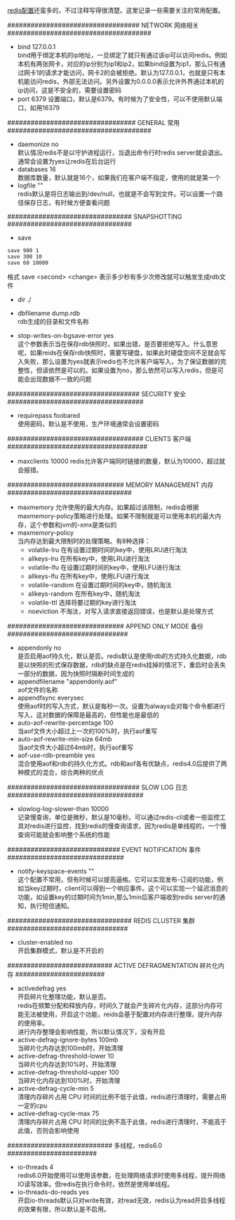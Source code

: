 [redis配置](https://raw.githubusercontent.com/antirez/redis/5.0/redis.conf)还蛮多的，不过注释写得很清楚。这里记录一些需要关注的常用配置。

################################## NETWORK 网络相关 #####################################  
- bind 127.0.0.1  
bind用于绑定本机的ip地址，一旦绑定了就只有通过该ip可以访问redis。例如本机有两张网卡，对应的ip分别为ip1和ip2，如果bind设置为ip1，那么只有通过网卡1的请求才能访问，网卡2的会被拒绝。默认为127.0.0.1，也就是只有本机能访问redis，外部无法访问。另外设置为0.0.0.0表示允许外界通过本机的ip访问，这是不安全的，需要设置密码
- port 6379 
设置端口，默认是6379。有时候为了安全性，可以不使用默认端口，如用16379

################################# GENERAL 常用 #####################################  
- daemonize no  
默认情况redis不是以守护进程运行，当退出命令行时redis server就会退出。通常会设置为yes让redis在后台运行  
- databases 16  
数据库数量，默认就是16个，如果我们在客户端不指定，使用的就是第一个  
- logfile ""  
redis默认是将日志输出到/dev/null，也就是不会写到文件。可以设置一个路径保存日志，有时候方便查看问题

################################ SNAPSHOTTING ################################  
- save   
```
save 900 1
save 300 10
save 60 10000
```
格式 save \<second> \<change> 表示多少秒有多少次修改就可以触发生成rdb文件        

- dir ./   
- dbfilename dump.rdb   
rdb生成的目录和文件名称     

- stop-writes-on-bgsave-error yes  
这个参数表示当在保存rdb快照时，如果出错，是否要拒绝写入。什么意思呢，如果reids在保存rdb快照时，需要写硬盘，如果此时硬盘空间不足就会写入失败，那么设置为yes就表示redis也不允许客户端写入，为了保证数据的完整性，但读依然是可以的。如果设置为no，那么依然可以写入redis，但是可能会出现数据不一致的问题

################################## SECURITY 安全 ###################################
- requirepass foobared  
使用密码，默认是不使用，生产环境通常会设置密码

################################### CLIENTS 客户端 ####################################
- maxclients 10000
redis允许客户端同时链接的数量，默认为10000，超过就会报错。  

############################## MEMORY MANAGEMENT 内存 ################################
- maxmemory <bytes>
允许使用的最大内存。如果超过该限制，redis会根据maxmemory-policy策略进行处理。如果不限制就是可以使用本机的最大内存，这个参数和jvm的-xmx是类似的
- maxmemory-policy  
当内存达到最大限制时的处理策略。有8种选择：
  - volatile-lru 在有设置过期时间的key中，使用LRU进行淘汰  
  - allkeys-lru 在所有key中，使用LRU进行淘汰
  - volatile-lfu 在设置过期时间的key中，使用LFU进行淘汰
  - allkeys-lfu 在所有key中，使用LFU进行淘汰
  - volatile-random 在设置过期时间的key中，随机淘汰
  - allkeys-random 在所有key中，随机淘汰
  - volatile-ttl 选择将要过期的key进行淘汰
  - noeviction 不淘汰，对写入请求直接返回错误，也是默认是处理方式

############################## APPEND ONLY MODE 备份 ###############################
- appendonly no  
是否启用aof持久化，默认是否。redis默认是使用rdb的方式持久化数据，rdb是以快照的形式保存数据，rdb的缺点是在redis挂掉的情况下，重启时会丢失一部分的数据，因为快照时隔断时间生成的
- appendfilename "appendonly.aof"    
aof文件的名称   
- appendfsync everysec  
使用aof时的写入方式，默认是每秒一次。设置为always会对每个命令都进行写入，这对数据的保障是最高的，但性能也是最低的   
- auto-aof-rewrite-percentage 100   
当aof文件大小超过上一次的100%时，执行aof重写   
- auto-aof-rewrite-min-size 64mb   
当aof文件大小超过64mb时，执行aof重写   
- aof-use-rdb-preamble yes  
混合使用aof和rdb的持久化方式。rdb和aof各有优缺点，redis4.0后提供了两种模式的混合，综合两种的优点


################################## SLOW LOG 日志 ###################################  
- slowlog-log-slower-than 10000  
记录慢查询，单位是微秒，默认是10毫秒。可以通过redis-cli或者一些监控工具对redis进行监控，找到redis的慢查询请求，因为redis是单线程的，一个慢查询可能就会影响整个系统的性能

############################# EVENT NOTIFICATION 事件 ##############################
- notify-keyspace-events ""  
这个配置不常用，但有时候可以提高逼格。它可以实现发布-订阅的功能，例如当key过期时，client可以得到一个响应事件。这个可以实现一个延迟消息的功能，如设置key的过期时间为1min,那么1min后客户端收到redis server的通知，执行短信通知。

################################ REDIS CLUSTER 集群 ###############################
- cluster-enabled no  
开启集群模式，默认是不开启的  

########################### ACTIVE DEFRAGMENTATION 碎片化内存 #######################
- activedefrag yes   
开启碎片化整理功能，默认是否。  
redis在频繁分配和释放内存，时间久了就会产生碎片化内存，这部分内存可能无法被使用，开启这个功能，reids会基于配置对内存进行整理，提升内存的使用率。  
进行内存整理会影响性能，所以默认情况下，没有开启  
- active-defrag-ignore-bytes 100mb  
当碎片化内存达到100mb时，开始清理
- active-defrag-threshold-lower 10  
当碎片化内存达到10%时，开始清理
- active-defrag-threshold-upper 100  
当碎片化内存达到100%时，开始清理
- active-defrag-cycle-min 5  
清理内存碎片占用 CPU 时间的比例不低于此值，redis进行清理时，需要占用一定的cpu
- active-defrag-cycle-max 75  
清理内存碎片占用 CPU 时间的比例不高于此值，redis进行清理时，不能高于此值，否则会影响使用  

########################### 多线程，redis6.0 #######################
- io-threads 4  
redis6.0开始使用可以使用该参数，在处理网络请求时使用多线程，提升网络IO读写效率。但redis在执行命令时，依然是使用单线程。
- io-threads-do-reads yes  
开启io-threads默认只对write有效，对read无效，redis认为read开启多线程的效果有限，所以默认是不启用。












 
 
 
 
 
 
 

